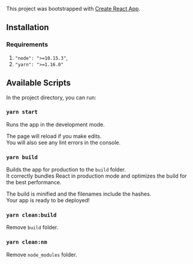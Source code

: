 This project was bootstrapped with [Create React App](https://github.com/facebook/create-react-app).

## Installation
### Requirements
1. `"node": ">=10.15.3"`,
2. `"yarn": ">=1.16.0"`

## Available Scripts
In the project directory, you can run:

### `yarn start`

Runs the app in the development mode.<br>

The page will reload if you make edits.<br>
You will also see any lint errors in the console.

### `yarn build`

Builds the app for production to the `build` folder.<br>
It correctly bundles React in production mode and optimizes the build for the best performance.

The build is minified and the filenames include the hashes.<br>
Your app is ready to be deployed!

### `yarn clean:build`

Remove `build` folder.

### `yarn clean:nm`

Remove `node_modules` folder.
